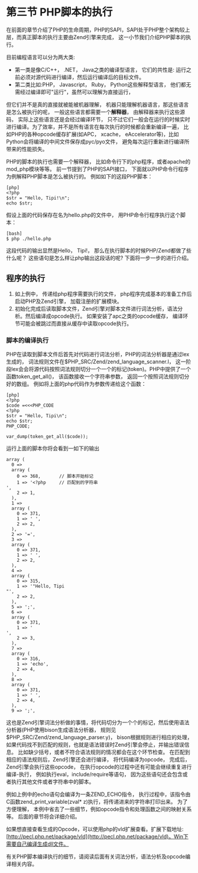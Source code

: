 # 第三节 PHP脚本的执行

在前面的章节介绍了PHP的生命周期，PHP的SAPI，SAPI处于PHP整个架构较上层，而真正脚本的执行主要由Zend引擎来完成，
这一小节我们介绍PHP脚本的执行。

目前编程语言可以分为两大类:

* 第一类是像C/C++， .NET， Java之类的编译型语言， 它们的共性是: 运行之前必须对源代码进行编译，然后运行编译后的目标文件。
* 第二类比如:PHP， Javascript， Ruby， Python这些解释型语言， 他们都无需经过编译即可"运行"，虽然可以理解为直接运行，

但它们并不是真的直接就被能被机器理解， 机器只能理解机器语言，那这些语言是怎么被执行的呢， 一般这些语言都需要一个**解释器**，
由解释器来执行这些源码， 实际上这些语言还是会经过编译环节，
只不过它们一般会在运行的时候实时进行编译。为了效率，并不是所有语言在每次执行的时候都会重新编译一遍，
比如PHP的各种opcode缓存扩展(如APC， xcache， eAccelerator等)，比如Python会将编译的中间文件保存成pyc/pyo文件，
避免每次运行重新进行编译所带来的性能损失。

PHP的脚本的执行也需要一个解释器， 比如命令行下的php程序，或者apache的mod_php模块等等。
前一节提到了PHP的SAPI接口， 下面就以PHP命令行程序为例解释PHP脚本是怎么被执行的。
例如如下的这段PHP脚本：

	[php]
	<?php
	$str = "Hello, Tipi!\n";
	echo $str;

假设上面的代码保存在名为hello.php的文件中， 用PHP命令行程序执行这个脚本：
	
	[bash]
	$ php ./hello.php

这段代码的输出显然是Hello， Tipi!， 那么在执行脚本的时候PHP/Zend都做了些什么呢？
这些语句是怎么样让php输出这段话的呢? 下面将一步一步的进行介绍。

## 程序的执行
1. 如上例中， 传递给php程序需要执行的文件， php程序完成基本的准备工作后启动PHP及Zend引擎， 加载注册的扩展模块。
1. 初始化完成后读取脚本文件，Zend引擎对脚本文件进行词法分析，语法分析。然后编译成opcode执行。 如果安装了apc之类的opcode缓存，
   编译环节可能会被跳过而直接从缓存中读取opcode执行。

### 脚本的编译执行
PHP在读取到脚本文件后首先对代码进行词法分析，PHP的词法分析器是通过lex生成的， 
词法规则文件在$PHP_SRC/Zend/zend_language_scanner.l，
这一阶段lex会会将源代码按照词法规则切分一个一个的标记(token)。PHP中提供了一个函数token_get_all()，
该函数接收一个字符串参数， 返回一个按照词法规则切分好的数组。
例如将上面的php代码作为参数传递给这个函数：

	[php]
	<?php
	$code =<<<PHP_CODE
	<?php
	$str = "Hello, Tipi\n";
	echo $str;
	PHP_CODE;

	var_dump(token_get_all($code));

运行上面的脚本你将会看到一如下的输出

	array (
	  0 => 
	  array (
		0 => 368,  		// 脚本开始标记
		1 => '<?php  	// 匹配到的字符串
	',
		2 => 1,
	  ),
	  1 => 
	  array (
		0 => 371,
		1 => ' ',
		2 => 2,
	  ),
	  2 => '=',
	  3 => 
	  array (
		0 => 371,
		1 => ' ',
		2 => 2,
	  ),
	  4 => 
	  array (
		0 => 315,
		1 => '"Hello, Tipi
	"',
		2 => 2,
	  ),
	  5 => ';',
	  6 => 
	  array (
		0 => 371,
		1 => '
	',
		2 => 3,
	  ),
	  7 => 
	  array (
		0 => 316,
		1 => 'echo',
		2 => 4,
	  ),
	  8 => 
	  array (
		0 => 371,
		1 => ' ',
		2 => 4,
	  ),
	  9 => ';',

这也是Zend引擎词法分析做的事情，将代码切分为一个个的标记，然后使用语法分析器(PHP使用bison生成语法分析器， 规则见$PHP_SRC/Zend/zend_language_parser.y)，
bison根据规则进行相应的处理， 如果代码找不到匹配的规则，也就是语法错误时Zend引擎会停止，并输出错误信息。 比如缺少括号，或者不符合语法规则的情况都会在这个环节检查。
在匹配到相应的语法规则后，Zend引擎还会进行编译， 将代码编译为opcode， 完成后，Zend引擎会执行这些opcode， 在执行opcode的过程中还有可能会继续重复进行编译-执行，
例如执行eval，include/require等语句， 因为这些语句还会包含或者执行其他文件或者字符串中的脚本。

例如上例中的echo语句会编译为一条ZEND_ECHO指令， 执行过程中，该指令由C函数zend_print_variable(zval\* z)执行，将传递进来的字符串打印出来。
为了方便理解， 本例中省去了一些细节，例如opcode指令和处理函数之间的映射关系等。 后面的章节将会详细介绍。

如果想直接查看生成的Opcode，可以使用php的vld扩展查看。扩展下载地址: [http://pecl.php.net/package/vld](http://pecl.php.net/package/vld)。Win下需要自己编译生成dll文件。

有关PHP脚本编译执行的细节，请阅读后面有关词法分析，语法分析及opcode编译相关内容。
